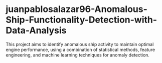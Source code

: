 # juanpablosalazar96-Anomalous-Ship-Functionality-Detection-with-Data-Analysis
This project aims to identify anomalous ship activity to maintain optimal engine performance, using a combination of statistical methods, feature engineering, and machine learning techniques for anomaly detection.
